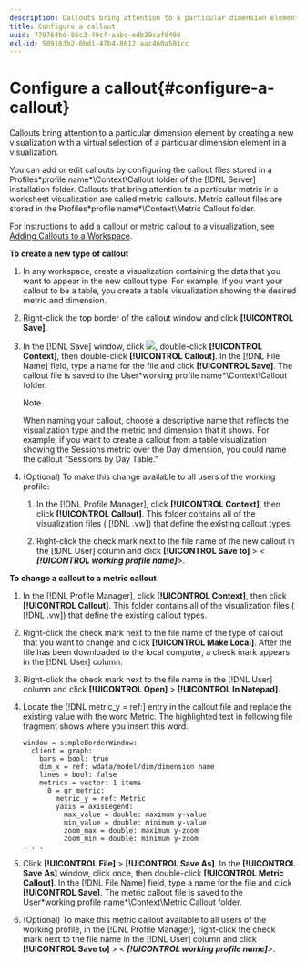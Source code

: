 ```yaml
---
description: Callouts bring attention to a particular dimension element by creating a new visualization with a virtual selection of a particular dimension element in a visualization.
title: Configure a callout
uuid: 779764bd-86c3-49cf-aabc-edb39caf0490
exl-id: 509163b2-0bd1-47b4-8612-aac460a501cc
---
```

# Configure a callout{#configure-a-callout}

Callouts bring attention to a particular dimension element by creating a new visualization with a virtual selection of a particular dimension element in a visualization.

 You can add or edit callouts by configuring the callout files stored in a Profiles\*profile name*\Context\Callout folder of the [!DNL Server] installation folder. Callouts that bring attention to a particular metric in a worksheet visualization are called metric callouts. Metric callout files are stored in the Profiles\*profile name*\Context\Metric Callout folder.

For instructions to add a callout or metric callout to a visualization, see [Adding Callouts to a Workspace](../../../home/c-get-started/c-vis/c-call-wkspc.md#concept-212b09e763044d938987b4a9c658adc0).

**To create a new type of callout**

1. In any workspace, create a visualization containing the data that you want to appear in the new callout type. For example, if you want your callout to be a table, you create a table visualization showing the desired metric and dimension. 
1. Right-click the top border of the callout window and click **[!UICONTROL Save]**. 
1. In the [!DNL Save] window, click ![](assets/btn_folder_up.png), double-click **[!UICONTROL Context]**, then double-click **[!UICONTROL Callout]**. In the [!DNL File Name] field, type a name for the file and click **[!UICONTROL Save]**. The callout file is saved to the User\*working profile name*\Context\Callout folder.

   >[!NOTE]
   >
   >When naming your callout, choose a descriptive name that reflects the visualization type and the metric and dimension that it shows. For example, if you want to create a callout from a table visualization showing the Sessions metric over the Day dimension, you could name the callout “Sessions by Day Table.”

1. (Optional) To make this change available to all users of the working profile:

    1. In the [!DNL Profile Manager], click **[!UICONTROL Context]**, then click **[!UICONTROL Callout]**. This folder contains all of the visualization files ( [!DNL .vw]) that define the existing callout types. 
    
    1. Right-click the check mark next to the file name of the new callout in the [!DNL User] column and click **[!UICONTROL Save to]** > *< **[!UICONTROL working profile name]**>*.

**To change a callout to a metric callout**

1. In the [!DNL Profile Manager], click **[!UICONTROL Context]**, then click **[!UICONTROL Callout]**. This folder contains all of the visualization files ( [!DNL .vw]) that define the existing callout types. 

1. Right-click the check mark next to the file name of the type of callout that you want to change and click **[!UICONTROL Make Local]**. After the file has been downloaded to the local computer, a check mark appears in the [!DNL User] column. 

1. Right-click the check mark next to the file name in the [!DNL User] column and click **[!UICONTROL Open]** > **[!UICONTROL In Notepad]**. 

1. Locate the [!DNL metric_y = ref:] entry in the callout file and replace the existing value with the word Metric. The highlighted text in following file fragment shows where you insert this word. 

   ```
   window = simpleBorderWindow: 
     client = graph: 
       bars = bool: true
       dim_x = ref: wdata/model/dim/dimension name
       lines = bool: false
       metrics = vector: 1 items
         0 = gr_metric: 
           metric_y = ref: Metric
           yaxis = axisLegend: 
             max_value = double: maximum y-value
             min_value = double: minimum y-value
             zoom_max = double: maximum y-zoom
             zoom_min = double: minimum y-zoom
   . . . 
   ```

1. Click **[!UICONTROL File]** > **[!UICONTROL Save As]**. In the **[!UICONTROL Save As]** window, click once, then double-click **[!UICONTROL Metric Callout]**. In the [!DNL File Name] field, type a name for the file and click **[!UICONTROL Save]**. The metric callout file is saved to the User\*working profile name*\Context\Metric Callout folder. 

1. (Optional) To make this metric callout available to all users of the working profile, in the [!DNL Profile Manager], right-click the check mark next to the file name in the [!DNL User] column and click **[!UICONTROL Save to]** > *< **[!UICONTROL working profile name]**>*.
